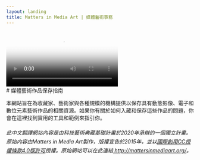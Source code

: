 ```yaml
---
layout: landing
title: Matters in Media Art | 媒體藝術事務
---
```




<video autoplay loop poster="vid/paik.png" id="bgvid">
    <source src="vid/paikHD.webm" type="video/webm">
    <source src="vid/paikHD.mp4" type="video/mp4">
</video>

<div class="row landingrow" markdown="1">

<div class="col l8 m9 s12" markdown="1">

<div class="card-panel white" markdown="1">
# 媒體藝術作品保存指南
</div>


</div>

<div class="col l7 m12 s12" markdown="1">

<div class="card-panel white flow-text">
<p>本網站旨在為收藏家、藝術家與各種規模的機構提供以保存具有動態影像、電子和數位元素藝術作品的相關資源。如果你有關於如何入藏和保存這些作品的問題，你會在這裡找到實用的工具和範例來指引你。</p>

<h6 style="line-height:1.5rem">
    此中文翻譯網站內容是由科技藝術典藏基礎計畫於2020年承辦的一個獨立計畫。原始内容由Matters in Media Art製作，版權宣告於2015年，並以<a target="_blank" href="：https://creativecommons.org/licenses/by/4.0/deed.zh_TW">國際創用CC授權條款4.0版許可</a>授權。原始網站可以在此連結<a target="_blank" href="http://mattersinmediaart.org"> http://mattersinmediaart.org/</a>。
</h6>
</div>



</div>
</div>


<!-- <div class="row" markdown="1">

<div class="col s6 m3 center" markdown="1">

<i class="large material-icons">video_library</i><br>

<a href="acquiring-time-based-media-art.html">Acquisition</a>

</div>

<div class="col s6 m3 center" markdown="1">
<i class="large material-icons">zoom_in</i><br>

<a href="assessing-time-based-media-art.html">Assessment</a>
</div>

<div class="col s6 m3 center" markdown="1">
<i class="large material-icons">swap_vert</i><br>

<a href="lending-time-based-media.html">Lending</a>
</div>

<div class="col s6 m3 center" markdown="1">
<i class="large material-icons">restore</i><br>

<a href="sustaining-your-collection.html">Preservation</a>
</div>


</div> -->

